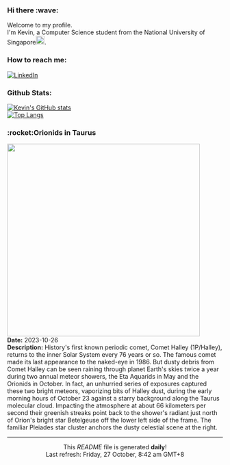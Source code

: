 <h3>Hi there :wave:</h3>

Welcome to my profile.   
I'm Kevin, a Computer Science student from the National University of Singapore<img src="https://img.icons8.com/color/96/000000/singapore-circular.png" width="20px"/>.</p>

<h3>How to reach me: </h3>
<a href="https://www.linkedin.com/in/kevin-foong/"><img alt="LinkedIn" src="https://img.shields.io/badge/linkedin-%230077B5.svg?&style=for-the-badge&logo=linkedin&logoColor=white" /></a> 

<h3>Github Stats: </h3> 

[![Kevin's GitHub stats](https://github-readme-stats.vercel.app/api?username=kevin9foong&theme=tokyonight)](https://github.com/anuraghazra/github-readme-stats) <br/>
[![Top Langs](https://github-readme-stats.vercel.app/api/top-langs/?username=kevin9foong&layout=compact&theme=tokyonight)](https://github.com/anuraghazra/github-readme-stats)

<h3>:rocket:Orionids in Taurus</h3> 
<img width="450" src="https:&#x2F;&#x2F;apod.nasa.gov&#x2F;apod&#x2F;image&#x2F;2310&#x2F;20231023_orionids_in_taurus_1440b.jpg" /><br/>
<b>Date:</b> 2023-10-26<br/>
<b>Description:</b> History&#39;s first known periodic comet, Comet Halley (1P&#x2F;Halley), returns to the inner Solar System every 76 years or so. The famous comet made its last appearance to the naked-eye in 1986. But dusty debris from Comet Halley can be seen raining through planet Earth&#39;s skies twice a year during two annual meteor showers, the Eta Aquarids in May and the Orionids in October. In fact, an unhurried series of exposures captured these two bright meteors, vaporizing bits of Halley dust, during the early morning hours of October 23 against a starry background along the Taurus molecular cloud. Impacting the atmosphere at about 66 kilometers per second their greenish streaks point back to the shower&#39;s radiant just north of Orion&#39;s bright star Betelgeuse off the lower left side of the frame. The familiar Pleiades star cluster anchors the dusty celestial scene at the right.<br/>

------------
<p align="center">This <i>README</i> file is generated <b>daily</b>!</br>
Last refresh: Friday, 27 October, 8:42 am GMT+8<br />